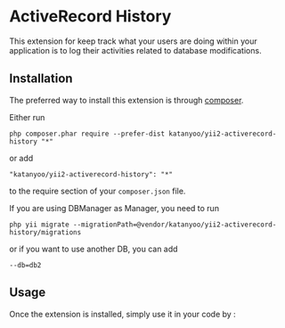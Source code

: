 ActiveRecord History
====================
This extension for keep track what your users are doing within your application is to log their activities related to database modifications.

Installation
------------

The preferred way to install this extension is through [composer](http://getcomposer.org/download/).

Either run

```
php composer.phar require --prefer-dist katanyoo/yii2-activerecord-history "*"
```

or add

```
"katanyoo/yii2-activerecord-history": "*"
```

to the require section of your `composer.json` file.

If you are using DBManager as Manager, you need to run

```
php yii migrate --migrationPath=@vendor/katanyoo/yii2-activerecord-history/migrations
```
or if you want to use another DB, you can add

```
--db=db2
```


Usage
-----

Once the extension is installed, simply use it in your code by  :

```php

```
